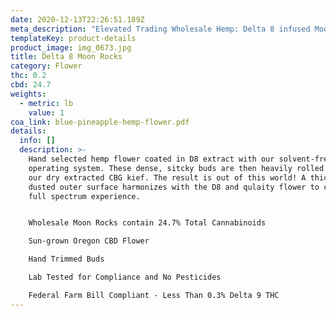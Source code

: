 ```yaml
---
date: 2020-12-13T22:26:51.189Z
meta_description: "Elevated Trading Wholesale Hemp: Delta 8 infused Moon Rocks"
templateKey: product-details
product_image: img_0673.jpg
title: Delta 8 Moon Rocks
category: Flower
thc: 0.2
cbd: 24.7
weights:
  - metric: lb
    value: 1
coa_link: blue-pineapple-hemp-flower.pdf
details:
  info: []
  description: >-
    Hand selected hemp flower coated in D8 extract with our solvent-free
    operating system. These dense, sitcky buds are then heavily rolled through
    our dry extracted CBG kief. The result is out of this world! A thick, golden
    dusted outer surface harmonizes with the D8 and qulaity flower to create a
    full spectrum experience.


    Wholesale Moon Rocks contain 24.7% Total Cannabinoids

    Sun-grown Oregon CBD Flower

    Hand Trimmed Buds

    Lab Tested for Compliance and No Pesticides

    Federal Farm Bill Compliant - Less Than 0.3% Delta 9 THC
---
```


